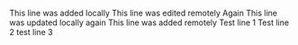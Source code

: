 
This line was added locally
This line was edited  remotely Again
This line was updated locally again
This line was added remotely
Test line 1
Test line 2
test line 3
